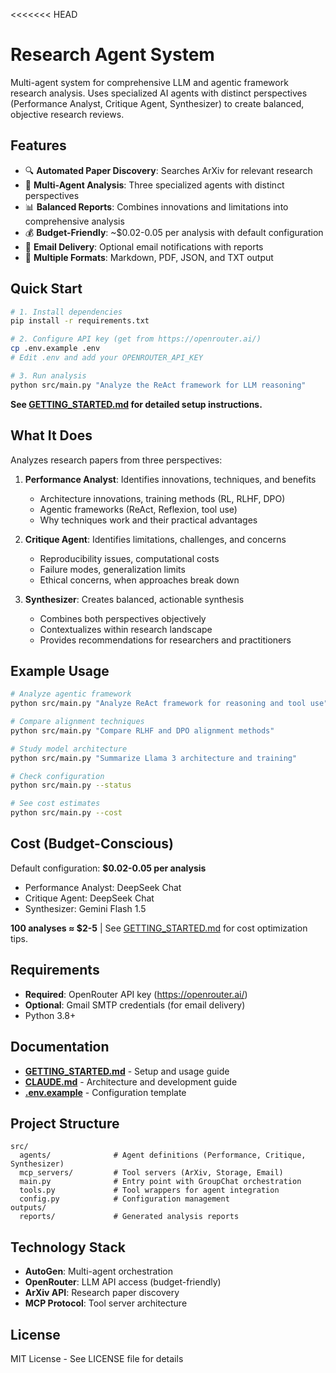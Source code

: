 <<<<<<< HEAD
# Research Agent System

Multi-agent system for comprehensive LLM and agentic framework research analysis. Uses specialized AI agents with distinct perspectives (Performance Analyst, Critique Agent, Synthesizer) to create balanced, objective research reviews.

## Features

- 🔍 **Automated Paper Discovery**: Searches ArXiv for relevant research
- 🤖 **Multi-Agent Analysis**: Three specialized agents with distinct perspectives
- 📊 **Balanced Reports**: Combines innovations and limitations into comprehensive analysis
- 💰 **Budget-Friendly**: ~$0.02-0.05 per analysis with default configuration
- 📧 **Email Delivery**: Optional email notifications with reports
- 📝 **Multiple Formats**: Markdown, PDF, JSON, and TXT output

## Quick Start

```bash
# 1. Install dependencies
pip install -r requirements.txt

# 2. Configure API key (get from https://openrouter.ai/)
cp .env.example .env
# Edit .env and add your OPENROUTER_API_KEY

# 3. Run analysis
python src/main.py "Analyze the ReAct framework for LLM reasoning"
```

**See [GETTING_STARTED.md](GETTING_STARTED.md) for detailed setup instructions.**

## What It Does

Analyzes research papers from three perspectives:

1. **Performance Analyst**: Identifies innovations, techniques, and benefits
   - Architecture innovations, training methods (RL, RLHF, DPO)
   - Agentic frameworks (ReAct, Reflexion, tool use)
   - Why techniques work and their practical advantages

2. **Critique Agent**: Identifies limitations, challenges, and concerns
   - Reproducibility issues, computational costs
   - Failure modes, generalization limits
   - Ethical concerns, when approaches break down

3. **Synthesizer**: Creates balanced, actionable synthesis
   - Combines both perspectives objectively
   - Contextualizes within research landscape
   - Provides recommendations for researchers and practitioners

## Example Usage

```bash
# Analyze agentic framework
python src/main.py "Analyze ReAct framework for reasoning and tool use"

# Compare alignment techniques
python src/main.py "Compare RLHF and DPO alignment methods"

# Study model architecture
python src/main.py "Summarize Llama 3 architecture and training"

# Check configuration
python src/main.py --status

# See cost estimates
python src/main.py --cost
```

## Cost (Budget-Conscious)

Default configuration: **$0.02-0.05 per analysis**

- Performance Analyst: DeepSeek Chat
- Critique Agent: DeepSeek Chat
- Synthesizer: Gemini Flash 1.5

**100 analyses ≈ $2-5** | See [GETTING_STARTED.md](GETTING_STARTED.md) for cost optimization tips.

## Requirements

- **Required**: OpenRouter API key (https://openrouter.ai/)
- **Optional**: Gmail SMTP credentials (for email delivery)
- Python 3.8+

## Documentation

- **[GETTING_STARTED.md](GETTING_STARTED.md)** - Setup and usage guide
- **[CLAUDE.md](CLAUDE.md)** - Architecture and development guide
- **[.env.example](.env.example)** - Configuration template

## Project Structure

```
src/
  agents/              # Agent definitions (Performance, Critique, Synthesizer)
  mcp_servers/         # Tool servers (ArXiv, Storage, Email)
  main.py              # Entry point with GroupChat orchestration
  tools.py             # Tool wrappers for agent integration
  config.py            # Configuration management
outputs/
  reports/             # Generated analysis reports
```

## Technology Stack

- **AutoGen**: Multi-agent orchestration
- **OpenRouter**: LLM API access (budget-friendly)
- **ArXiv API**: Research paper discovery
- **MCP Protocol**: Tool server architecture

## License

MIT License - See LICENSE file for details
